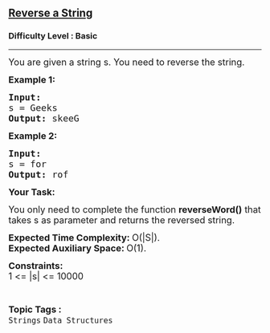 <h2><a href="https://www.geeksforgeeks.org/problems/reverse-a-string/1?page=1&category=Strings&difficulty=School,Basic&sortBy=submissions">Reverse a String</a></h2><h3>Difficulty Level : Basic</h3><hr><div class="problems_problem_content__Xm_eO"><p><span style="font-size: 18px;">You are given a string s. You need to reverse the string.</span></p>
<p><span style="font-size: 18px;"><strong>Example 1:</strong></span></p>
<pre><span style="font-size: 18px;"><strong>Input:
</strong>s = Geeks
<strong>Output: </strong>skeeG</span>
</pre>
<p><span style="font-size: 18px;"><strong>Example 2:</strong></span></p>
<pre><span style="font-size: 18px;"><strong>Input:
</strong>s = for
<strong>Output: </strong>rof</span></pre>
<p><span style="font-size: 18px;"><strong>Your Task:</strong></span></p>
<p><span style="font-size: 18px;">You only need to complete the function <strong>reverseWord()</strong> that takes s as parameter and returns the reversed string.</span></p>
<p><span style="font-size: 18px;"><strong>Expected Time Complexity:&nbsp;</strong>O(|S|).<br><strong>Expected Auxiliary Space:&nbsp;</strong>O(1).</span></p>
<p><span style="font-size: 18px;"><strong>Constraints:</strong><br>1 &lt;= |s|&nbsp;&lt;= 10000</span></p></div><br><p><span style=font-size:18px><strong>Topic Tags : </strong><br><code>Strings</code>&nbsp;<code>Data Structures</code>&nbsp;